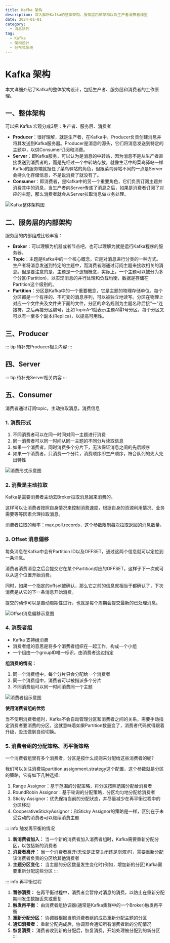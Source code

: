 ```yaml
---
title: Kafka 架构
description: 深入解析Kafka的整体架构、服务层内部架构以及生产者消费者模型
date: 2024-01-01
category:
  - 消息队列
tag:
  - Kafka
  - 架构设计
  - 分布式系统
---
```


# Kafka 架构

本文详细介绍了Kafka的整体架构设计，包括生产者、服务层和消费者的工作原理。

<!-- more -->

## 一、整体架构

可以把 Kafka 宏观分成3层：生产者、服务层、消费者

- **Producer**：很好理解，就是生产者，在Kafka中，Producer负责创建消息并将其发送到Kafka服务器。Producer是消息的源头，它们将消息发送到特定的主题中，以供Consumer订阅和消费。
- **Server**：即Kafka服务，可以认为是消息的中转站，因为消息不是从生产者直接发送到消费者的，而是先经过一个中转站存放，就像生活中的菜鸟驿站一样Kafka的服务端就担任了菜鸟驿站的角色，但跟菜鸟驿站不同的一点是Server会持久化存储信息，不是说消费了就没有了。
- **Consumer**：即消费者，是Kafka中的另一个重要角色，它们负责订阅主题并消费其中的消息，当生产者向Server传递了消息之后，如果是消费者订阅了对应的主题，那么消费者就会从Server拉取消息做业务处理。

![Kafka整体架构图](images/Kafka%20架构.001.png)

## 二、服务层的内部架构

服务层的内部组成比较丰富：

- **Broker**：可以理解为机器或者节点吧，也可以理解为就是运行Kafka程序的服务器。
- **Topic**：主题是Kafka中的一个核心概念，它是对消息进行分类的一种方式。生产者将消息发送到特定的主题中，而消费者则通过订阅主题来接收相关的消息。但是要注意的是，主题是一个逻辑概念，实际上，一个主题可以被分为多个分区(Partition)，以实现消息的并行处理和负载均衡，数据是存储在Partition这个级别的。
- **Partition**：分区是Kafka中的一个重要概念，它是主题的物理存储单位。每个分区都是一个有序的、不可变的消息序列，可以被独立地读写。分区在物理上对应一个文件夹及文件夹下面的文件，分区的命名规则为主题名称后接"一"连接符，之后再接分区编号，比如TopicA-1就表示主题A得1号分区，每个分区又可以有一至多个副本(Replica)，以提高可用性。

## 三、Producer

::: tip
待补充Producer相关内容
:::

## 四、Server

::: tip
待补充Server相关内容
:::

## 五、Consumer

消费者通过订阅topic，主动拉取消息，消费信息

### 1. 消费形式

1. 不同消费者可以在同一时间对同一主题进行消费
2. 同一消费者可以同一时间从同一主题的不同分片读取信息
3. 如果一个消费者，同时消费多个分片下，无法保证消息之间的先后顺序
4. 如果一个消费者，只消费一个分片，消费顺序即生产顺序，符合队列的先入先出特性

![消费形式示意图](images/Kafka%20架构.002.png)

### 2. 消费是主动拉取

Kafka是需要消费者主动去Broker拉取消息回来消费的。

这样可以让消费者按照自身情况来控制消费速度，根据自身的资源利用情况、业务需要等等因素合理拉取消息。

消费者拉取的频率：max.poll.records，这个参数限制每次拉取返回的消息数量。

### 3. Offset 消息偏移

每条消息在Kafka中会有Partition ID以及OFFSET，通过这两个信息就可以定位到一条消息。

消费者消费消息之后会提交它在某个Partition对应的OFFSET，这样子下一次就可以从这个位置开始消费。

同时，如果一个指定的offset被确认，那么它之前的信息就相当于都确认了，下次消费是从它的下一条消息开始消费。

提交的动作可以是自动周期性进行，也就是每个周期会提交最新的已处理消息。

![Offset消息偏移示意图](images/Kafka%20架构.003.png)

### 4. 消费者组

- Kafka 支持组消费
- 消费者组的意思是将多个消费者组织在一起工作，构成一个小组
- 一个组由一个groupID唯一标识，由消费者这边指定

**组消费的情况：**

1. 同一个消费组中，每个分片只会分配给一个消费者
2. 同一个消费组中，消费者可以被指派多个分片
3. 不同消费组可以同一时间消费同一个主题

![消费者组示意图](images/Kafka%20架构.004.png)

**使用消费者组的优势**

当不使用消费者组时，Kafka不会自动管理分区和消费者之间的关系，需要手动指定消费者要消费的分区，这就意味着如果Partition数量变了，消费者代码就得跟着升级，没法做到自动切换。

### 5. 消费者组的分配策略、再平衡策略

一个消费者组里有多个消费者，分区是按什么规则来分配给这些消费者的呢?

我们可以关注消费端partition.assignment.strategy这个配置，这个参数就是分区的策略，它有如下几种选择:

1. Range Assignor：基于范围的分配策略，将分区按照范围分配给消费者
2. RoundRobin Assignor：基于轮询的分配策略，分区均匀地分配给消费者
3. Sticky Assignor：优先保持当前的分配状态，并尽量减少在再平衡过程中的分区移动
4. CooperativeStickyAssignor：和Sticky Assignor的策略是一样，区别在于未受变动的消费者可以继续消费主题

::: info 触发再平衡的情况
1. **新消费者加入：** 当一个新的消费者加入消费者组时，Kafka需要重新分配分区，以包括新的消费者
2. **消费者离开：** 当一个消费者离开(无论是正常关闭还是崩溃)时，需要重新分配该消费者负责的分区给其他消费者
3. **主题分区变化：** 当主题的分区数量发生变化时(例如，增加新的分区)Kafka需要重新分配这些分区
:::

::: info 再平衡过程
1. **暂停消费：** 在再平衡过程中，消费者会暂停对消息的消费，以防止在重新分配期间发生数据丢失或重复
2. **触发再平衡：** 由消费者组协调器(通常是Kafka集群中的一个Broker)触发再平衡
3. **重新分配分区：** 协调器根据当前消费者组的成员重新分配主题的分区
4. **通知消费者：** 重新分配完成后，协调器会通知所有消费者新的分配情况
5. **恢复消费：** 消费者收到新的分配后，恢复消费，开始处理被分配到的新分区
:::


